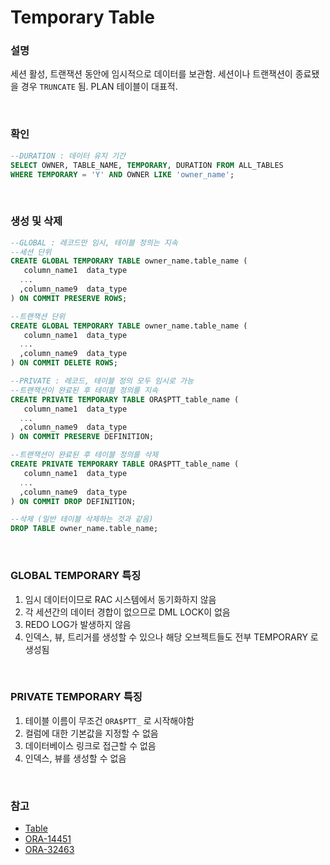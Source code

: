 Temporary Table
===

### 설명
세션 활성, 트랜잭션 동안에 임시적으로 데이터를 보관함. 세션이나 트랜잭션이 종료됐을 경우 `TRUNCATE` 됨. PLAN 테이블이 대표적.

<br>

### 확인
```sql
--DURATION : 데이터 유지 기간
SELECT OWNER, TABLE_NAME, TEMPORARY, DURATION FROM ALL_TABLES
WHERE TEMPORARY = 'Y' AND OWNER LIKE 'owner_name';
```

<br>

### 생성 및 삭제
```sql
--GLOBAL : 레코드만 임시, 테이블 정의는 지속
--세션 단위
CREATE GLOBAL TEMPORARY TABLE owner_name.table_name (
   column_name1  data_type
  ...
  ,column_name9  data_type
) ON COMMIT PRESERVE ROWS;

--트랜잭션 단위
CREATE GLOBAL TEMPORARY TABLE owner_name.table_name (
   column_name1  data_type
  ...
  ,column_name9  data_type
) ON COMMIT DELETE ROWS;

--PRIVATE : 레코드, 테이블 정의 모두 임시로 가능
--트랜잭션이 완료된 후 테이블 정의를 지속
CREATE PRIVATE TEMPORARY TABLE ORA$PTT_table_name (
   column_name1  data_type
  ...
  ,column_name9  data_type
) ON COMMIT PRESERVE DEFINITION;

--트랜잭션이 완료된 후 테이블 정의를 삭제
CREATE PRIVATE TEMPORARY TABLE ORA$PTT_table_name (
   column_name1  data_type
  ...
  ,column_name9  data_type
) ON COMMIT DROP DEFINITION;

--삭제 (일반 테이블 삭제하는 것과 같음)
DROP TABLE owner_name.table_name;
```

<br>

### GLOBAL TEMPORARY 특징
1. 임시 데이터이므로 RAC 시스템에서 동기화하지 않음
1. 각 세션간의 데이터 경합이 없으므로 DML LOCK이 없음
1. REDO LOG가 발생하지 않음
1. 인덱스, 뷰, 트리거를 생성할 수 있으나 해당 오브젝트들도 전부 TEMPORARY 로 생성됨

<br>

### PRIVATE TEMPORARY 특징
1. 테이블 이름이 무조건 `ORA$PTT_` 로 시작해야함
1. 컬럼에 대한 기본값을 지정할 수 없음
1. 데이터베이스 링크로 접근할 수 없음
1. 인덱스, 뷰를 생성할 수 없음

<br>

### 참고
* [Table](../../table/README.md)
* [ORA-14451](../../error/14451.md)
* [ORA-32463](../../error/32463.md)

<br>
